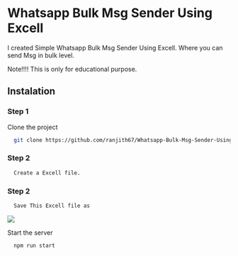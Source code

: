 
# Whatsapp Bulk Msg Sender Using Excell

I created Simple Whatsapp Bulk Msg Sender Using Excell. Where you can send Msg in bulk level.

Note!!!!
This is only for educational purpose.





## Instalation

### Step 1

Clone the project

```bash
  git clone https://github.com/ranjith67/Whatsapp-Bulk-Msg-Sender-Using-Excell.git
```

### Step 2

```bash
  Create a Excell file.
```

### Step 2

```bash
  Save This Excell file as 
```
<img src="rr/i1">

Start the server

```bash
  npm run start
```

